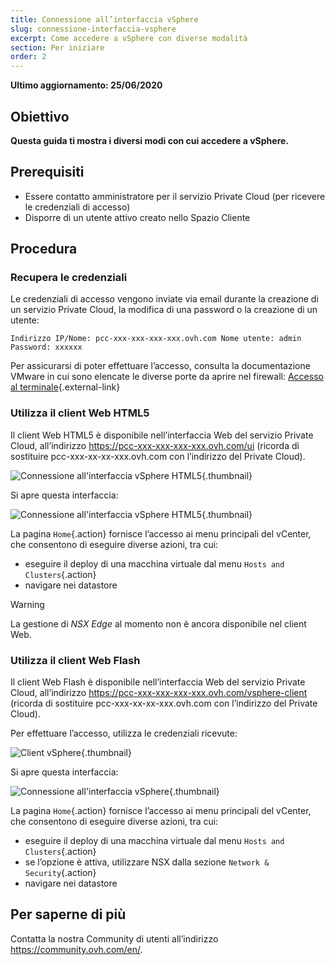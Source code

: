```yaml
---
title: Connessione all’interfaccia vSphere
slug: connessione-interfaccia-vsphere
excerpt: Come accedere a vSphere con diverse modalità
section: Per iniziare
order: 2
---
```


**Ultimo aggiornamento: 25/06/2020**

## Obiettivo

**Questa guida ti mostra i diversi modi con cui accedere a vSphere.**

## Prerequisiti

- Essere contatto amministratore per il servizio Private Cloud (per ricevere le credenziali di accesso)
- Disporre di un utente attivo creato nello Spazio Cliente


## Procedura

### Recupera le credenziali

Le credenziali di accesso vengono inviate via email durante la creazione di un servizio Private Cloud, la modifica di una password o la creazione di un utente:

```
Indirizzo IP/Nome: pcc-xxx-xxx-xxx-xxx.ovh.com Nome utente: admin Password: xxxxxx
```

Per assicurarsi di poter effettuare l’accesso, consulta la documentazione VMware in cui sono elencate le diverse porte da aprire nel firewall: [Accesso al terminale](https://kb.vmware.com/kb/1012382){.external-link}

### Utilizza il client Web HTML5

Il client Web HTML5 è disponibile nell’interfaccia Web del servizio Private Cloud, all’indirizzo <https://pcc-xxx-xxx-xxx-xxx.ovh.com/ui> (ricorda di sostituire pcc-xxx-xx-xx-xxx.ovh.com con l’indirizzo del Private Cloud).

![Connessione all'interfaccia vSphere HTML5](images/connection_interface_w_html5.png){.thumbnail}

Si apre questa interfaccia:

![Connessione all'interfaccia vSphere HTML5](images/vsphere-client-html5.png){.thumbnail}

La pagina `Home`{.action} fornisce l’accesso ai menu principali del vCenter, che consentono di eseguire diverse azioni, tra cui:

- eseguire il deploy di una macchina virtuale dal menu `Hosts and Clusters`{.action}
- navigare nei datastore

> [!warning]
>
> La gestione di *NSX Edge* al momento non è ancora disponibile nel client Web.
>

### Utilizza il client Web Flash

Il client Web Flash è disponibile nell’interfaccia Web del servizio Private Cloud, all’indirizzo <https://pcc-xxx-xxx-xxx-xxx.ovh.com/vsphere-client> (ricorda di sostituire pcc-xxx-xx-xx-xxx.ovh.com con l’indirizzo del Private Cloud).

Per effettuare l’accesso, utilizza le credenziali ricevute:

![Client vSphere](images/vsphere-client.png){.thumbnail}

Si apre questa interfaccia:

![Connessione all'interfaccia vSphere](images/connection_interface_w.png){.thumbnail}

La pagina `Home`{.action} fornisce l’accesso ai menu principali del vCenter, che consentono di eseguire diverse azioni, tra cui:

- eseguire il deploy di una macchina virtuale dal menu `Hosts and Clusters`{.action}
- se l’opzione è attiva, utilizzare NSX dalla sezione `Network & Security`{.action}
- navigare nei datastore


## Per saperne di più

Contatta la nostra Community di utenti all’indirizzo <https://community.ovh.com/en/>.
